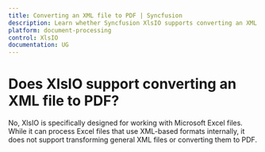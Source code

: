 ```yaml
---
title: Converting an XML file to PDF | Syncfusion
description: Learn whether Syncfusion XlsIO supports converting an XML file to PDF.
platform: document-processing
control: XlsIO
documentation: UG
---
```


# Does XlsIO support converting an XML file to PDF?

No, XlsIO is specifically designed for working with Microsoft Excel files. While it can process Excel files that use XML-based formats internally, it does not support transforming general XML files or converting them to PDF.